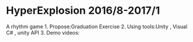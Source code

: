 # HyperExplosion 2016/8-2017/1
A rhythm game
1.
Propose:Graduation Exercise
2.
Using tools:Unity , Visual C# , unity API
3.
Demo videos:
